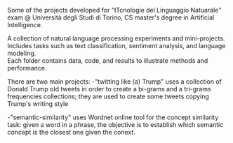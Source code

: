Some of the projects developed for "tTcnologie del Linguaggio Natuarale" exam @ Università degli Studi di Torino, CS master's degree in Artificial Intelligence.

A collection of natural language processing experiments and mini-projects.  
Includes tasks such as text classification, sentiment analysis, and language modeling.  
Each folder contains data, code, and results to illustrate methods and performance.

There are two main projects:
-"twitting like (a) Trump" uses a collection of Donald Trump old tweets in order to create a bi-grams and a tri-grams frequencies collections; they are used to create some tweets copying Trump's writing style

-"semantic-similarity" uses Wordnet online tool for the concept similarity task: given a word in a phrase, the objective is to establish which semantic concept is the closest one given the conext.  
